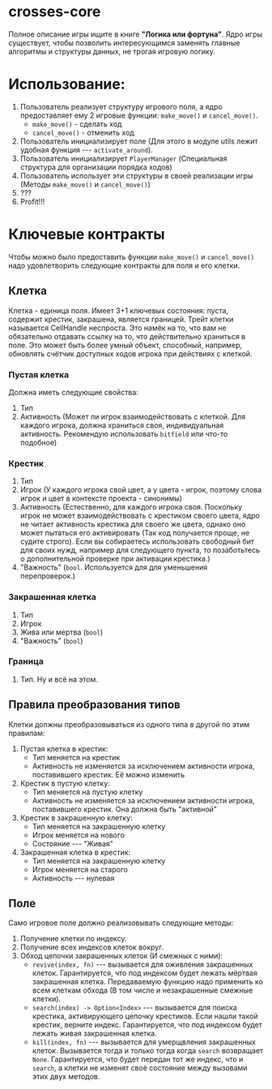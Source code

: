 # crosses-core

Полное описание игры ищите в книге **"Логика или фортуна"**. Ядро игры существует, чтобы позволить интересующимся заменять главные алгоритмы и структуры данных, не трогая игровую логику.

# Использование:

1. Пользователь реализует структуру игрового поля, а ядро предоставляет ему 2 игровые функции: `make_move()` и `cancel_move()`.
	- `make_move()` - сделать ход
	- `cancel_move()` - отменить ход
2. Пользователь инициализирует поле (Для этого в модуле utils лежит удобная функция --- `activate_around`).
3. Пользователь инициализирует `PlayerManager` (Специальная структура для организации порядка ходов)
4. Пользователь использует эти структуры в своей реализации игры (Методы `make_move()` и `cancel_move()`)
5. ???
6. Profit!!!

# Ключевые контракты

Чтобы можно было предоставить функции `make_move()` и `cancel_move()` надо удовлетворить следующие контракты для поля и его клетки.

## Клетка

Клетка - единица поля. Имеет 3+1 ключевых состояния: пуста, содержит крестик, закрашена, является границей. Трейт клетки называется CellHandle неспроста. Это намёк на то, что вам не обязательно отдавать ссылку на то, что действительно храниться в поле. Это может быть более умный объект, способный, например, обновлять счётчик доступных ходов игрока при действиях с клеткой.

### Пустая клетка

Должна иметь следующие свойства:
1. Тип
2. Активность (Может ли игрок взаимодействовать с клеткой. Для каждого игрока, должна храниться своя, индивидуальная активность. Рекомендую использовать `bitfield` или что-то подобное)

### Крестик

1. Тип
2. Игрок (У каждого игрока свой цвет, а у цвета - игрок, поэтому слова игрок и цвет в контексте проекта - синонимы)
3. Активность (Естественно, для каждого игрока своя. Поскольку игрок не может взаимодействовать с крестиком своего цвета, ядро не читает активность крестика для своего же цвета, однако оно может пытаться его активировать (Так код получается проще, не судите строго). Если вы собираетесь использовать свободный бит для своих нужд, например для следующего пункта, то позаботьтесь о дополнительной проверке при активации крестика.)
4. "Важность" (`bool`. Используется для для уменьшения перепроверок.)

### Закрашенная клетка

1. Тип
2. Игрок
3. Жива или мертва (`bool`)
4. "Важность" (`bool`)

### Граница

1. Тип. Ну и всё на этом.

## Правила преобразования типов
Клетки должны преобразовываться из одного типа в другой по этим правилам:

1. Пустая клетка в крестик:
	- Тип меняется на крестик
	- Активность не изменяется за исключением активности игрока, поставившего крестик. Её можно изменить
2. Крестик в пустую клетку:
	- Тип меняется на пустую клетку
	- Активность не изменяется за исключением активности игрока, поставившего крестик. Она должна быть "активной"
3. Крестик в закрашенную клетку:
	- Тип меняется на закрашенную клетку
	- Игрок меняется на нового
	- Состояние --- "Живая"
4. Закрашенная клетка в крестик:
	- Тип меняется на закрашенную клетку
	- Игрок меняется на старого
	- Активность --- нулевая
	
## Поле

Само игровое поле должно реализовывать следующие методы:

1. Получение клетки по индексу.
2. Получение всех индексов клеток вокруг.
3. Обход цепочки закрашенных клеток (И смежных с ними):
	- `revive(index, fn)` --- вызывается для оживления закрашенных клеток. Гарантируется, что под индексом будет лежать мёртвая закрашенная клетка. Передаваемую функцию надо применить ко всем клеткам обхода (В том числе и незакрашенные смежные клетки).
	- `search(index) -> Option<Index>` --- вызывается для поиска крестика, активирующего цепочку крестиков. Если нашли такой крестик, верните индекс. Гарантируется, что под индексом будет лежать живая закрашенная клетка.
	- `kill(index, fn)` --- вызывается для умерщвления закрашенных клеток. Вызывается тогда и только тогда когда `search` возвращает `None`. Гарантируется, что будет передан тот же индекс, что и `search`, а клетки не изменят своё состояние между вызовами этих двух методов.


